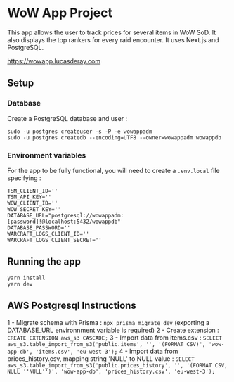 # WoW App Project

This app allows the user to track prices for several items in WoW SoD.
It also displays the top rankers for every raid encounter.
It uses Next.js and PostgreSQL.

https://wowapp.lucasderay.com

## Setup

### Database

Create a PostgreSQL database and user :

```shell
sudo -u postgres createuser -s -P -e wowappadm
sudo -u postgres createdb --encoding=UTF8 --owner=wowappadm wowappdb
```

### Environment variables

For the app to be fully functional, you will need to create a `.env.local` file specifying :

```
TSM_CLIENT_ID=''
TSM_API_KEY=''
WOW_CLIENT_ID=''
WOW_SECRET_KEY=''
DATABASE_URL="postgresql://wowappadm:[password]!@localhost:5432/wowappdb"
DATABASE_PASSWORD=''
WARCRAFT_LOGS_CLIENT_ID=''
WARCRAFT_LOGS_CLIENT_SECRET=''
```

## Running the app

```
yarn install
yarn dev
```

## AWS Postgresql Instructions

1 - Migrate schema with Prisma : `npx prisma migrate dev` (exporting a DATABASE_URL environnment variable is required)
2 - Create extension : `CREATE EXTENSION aws_s3 CASCADE;`
3 - Import data from items.csv : `SELECT aws_s3.table_import_from_s3('public.items', '', '(FORMAT CSV)', 'wow-app-db', 'items.csv', 'eu-west-3');`
4 - Import data from prices_history.csv, mapping string 'NULL' to NULL value : 
`SELECT aws_s3.table_import_from_s3('public.prices_history', '', '(FORMAT CSV, NULL ''NULL'')', 'wow-app-db', 'prices_history.csv', 'eu-west-3');`
